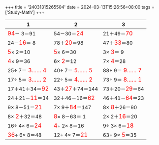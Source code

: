 +++ 
title = '24031315265504' 
date = 2024-03-13T15:26:56+08:00 
tags = ['Study-Math'] 
+++ 

1 | 2 | 3 
-- | -- | -- 
<font color=red size=4>94</font>－ 3＝91 | 54－30＝<font color=red size=4>24</font> | 21＋49＝<font color=red size=4>70</font> 
24－<font color=red size=4>16</font>＝ 8 | 78＋<font color=red size=4>20</font>＝98 | 47＋<font color=red size=4>33</font>＝80 
<font color=red size=4> 5</font>× 2＝10 | <font color=red size=4> 5</font>× 6＝30 |  3×<font color=red size=4> 3</font>＝ 9 
<font color=red size=4> 4</font>× 9＝36 |  6×<font color=red size=4> 2</font>＝12 |  7×<font color=red size=4> 4</font>＝28 
25÷ 7＝<font color=red size=4> 3…… 4</font> | 40÷ 7＝<font color=red size=4> 5…… 5</font> | 88÷ 9＝<font color=red size=4> 9…… 7</font> 
17÷ 5＝<font color=red size=4> 3…… 2</font> | 22÷ 5＝<font color=red size=4> 4…… 2</font> | 73÷ 9＝<font color=red size=4> 8…… 1</font> 
17＋41＋34＝<font color=red size=4>92</font> | 43＋<font color=red size=4>27</font>＋74＝144 | 73＋20－<font color=red size=4>29</font>＝64 
24＋21－<font color=red size=4>11</font>＝34 | 32＋46－16＝<font color=red size=4>62</font> | 46＋41－<font color=red size=4>64</font>＝23 
 9× 8－51＝<font color=red size=4>21</font> |  7× 9＋<font color=red size=4>84</font>＝147 |  8×<font color=red size=4> 8</font>＋26＝90 
 8×<font color=red size=4> 2</font>＋32＝48 | <font color=red size=4> 8</font>× 8－63＝ 1 |  2× 2＋<font color=red size=4>16</font>＝20 
16÷ 4× 6＝<font color=red size=4>24</font> | <font color=red size=4> 4</font>÷ 2× 8＝16 |  9÷ 3× 6＝<font color=red size=4>18</font> 
<font color=red size=4>36</font>÷ 6× 8＝48 | 12÷ 4× 7＝<font color=red size=4>21</font> | 63÷ 9×<font color=red size=4> 5</font>＝35 

